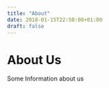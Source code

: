 ```yaml
---
title: "About"
date: 2018-01-15T22:58:08+01:00
draft: false
---
```

# About Us

Some Information about us